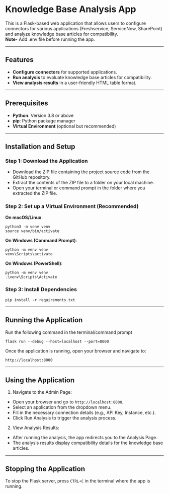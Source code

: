 # Knowledge Base Analysis App

This is a Flask-based web application that allows users to configure connectors for various applications (Freshservice, ServiceNow, SharePoint) and analyze knowledge base articles for compatibility.<br>
**Note**- Add .env file before running the app.

---

## Features

- **Configure connectors** for supported applications.
- **Run analysis** to evaluate knowledge base articles for compatibility.
- **View analysis results** in a user-friendly HTML table format.

---

## Prerequisites

- **Python**: Version 3.8 or above
- **pip**: Python package manager
- **Virtual Environment** (optional but recommended)

---

## Installation and Setup

### Step 1: Download the Application

- Download the ZIP file containing the project source code from the GitHub repository.
- Extract the contents of the ZIP file to a folder on your local machine.
- Open your terminal or command prompt in the folder where you extracted the ZIP file.

### Step 2: Set up a Virtual Environment (Recommended)

**On macOS/Linux**:

```
python3 -m venv venv
source venv/bin/activate
```

**On Windows (Command Prompt)**:

```
python -m venv venv
venv\Scripts\activate
```

**On Windows (PowerShell)**:

```
python -m venv venv
.\venv\Scripts\Activate
```

### Step 3: Install Dependencies

```
pip install -r requirements.txt
```

---

## Running the Application

Run the following command in the terminal/command prompt
```
flask run --debug --host=localhost --port=8000
```
Once the application is running, open your browser and navigate to:

`http://localhost:8000`

---

## Using the Application

1. Navigate to the Admin Page:

- Open your browser and go to `http://localhost:8000`.
- Select an application from the dropdown menu.
- Fill in the necessary connection details (e.g., API Key, Instance, etc.).
- Click Run Analysis to trigger the analysis process.

2. View Analysis Results:

- After running the analysis, the app redirects you to the Analysis Page.
- The analysis results display compatibility details for the knowledge base articles.

---

## Stopping the Application

To stop the Flask server, press `CTRL+C` in the terminal where the app is running.
